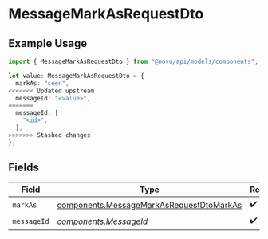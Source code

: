 # MessageMarkAsRequestDto

## Example Usage

```typescript
import { MessageMarkAsRequestDto } from "@novu/api/models/components";

let value: MessageMarkAsRequestDto = {
  markAs: "seen",
<<<<<<< Updated upstream
  messageId: "<value>",
=======
  messageId: [
    "<id>",
  ],
>>>>>>> Stashed changes
};
```

## Fields

| Field                                                                                                | Type                                                                                                 | Required                                                                                             | Description                                                                                          |
| ---------------------------------------------------------------------------------------------------- | ---------------------------------------------------------------------------------------------------- | ---------------------------------------------------------------------------------------------------- | ---------------------------------------------------------------------------------------------------- |
| `markAs`                                                                                             | [components.MessageMarkAsRequestDtoMarkAs](../../models/components/messagemarkasrequestdtomarkas.md) | :heavy_check_mark:                                                                                   | N/A                                                                                                  |
| `messageId`                                                                                          | *components.MessageId*                                                                               | :heavy_check_mark:                                                                                   | N/A                                                                                                  |